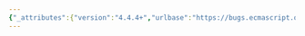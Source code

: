 ```yaml
---
{"_attributes":{"version":"4.4.4+","urlbase":"https://bugs.ecmascript.org/","maintainer":"dherman@mozilla.com"},"bug":{"bug_id":4034,"creation_ts":"2015-02-20 11:16:00 -0800","short_desc":"15.2.1.16.5: \"Instantion\"","delta_ts":"2015-03-04 18:58:21 -0800","product":"Draft for 6th Edition","component":"editorial issue","version":"Rev 34: February 20, 2015 Release Candidate 1","rep_platform":"All","op_sys":"All","bug_status":"RESOLVED","resolution":"FIXED","priority":"Normal","bug_severity":"minor","everconfirmed":true,"reporter":{"uid":"jmdyck","name":"Michael Dyck"},"assigned_to":{"uid":"allen","name":"Allen Wirfs-Brock"},"long_desc":[{"commentid":13205,"comment_count":0,"who":{"uid":"jmdyck","name":"Michael Dyck"},"bug_when":"2015-02-20 11:16:52 -0800","thetext":"In 15.2.1.16.5 \"ModuleEvaluation() Concrete Method\",\nstep 2 says:\n    Assert: ModuleDeclarationInstantion has already been invoked on module ...\n\ns|Instantion|Instantiation|"},{"commentid":13299,"comment_count":1,"who":{"uid":"allen","name":"Allen Wirfs-Brock"},"bug_when":"2015-02-24 12:24:07 -0800","thetext":"fixed in rev35 editor's draft"},{"commentid":13536,"comment_count":2,"who":{"uid":"allen","name":"Allen Wirfs-Brock"},"bug_when":"2015-03-04 18:58:21 -0800","thetext":"fixed in rev35"}]}}
---
```

